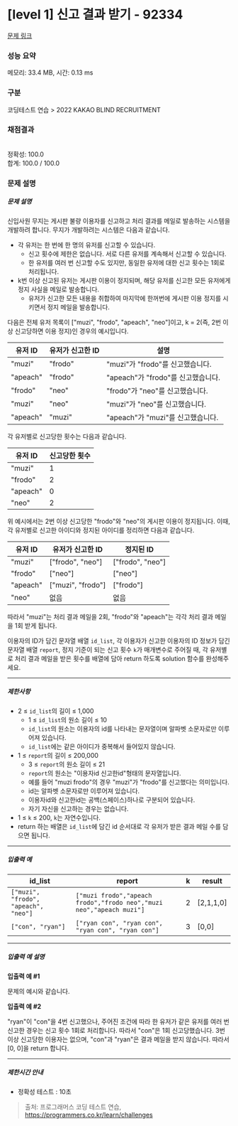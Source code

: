 # [level 1] 신고 결과 받기 - 92334 

[문제 링크](https://school.programmers.co.kr/learn/courses/30/lessons/92334) 

### 성능 요약

메모리: 33.4 MB, 시간: 0.13 ms

### 구분

코딩테스트 연습 > 2022 KAKAO BLIND RECRUITMENT

### 채점결과

<br/>정확성: 100.0<br/>합계: 100.0 / 100.0

### 문제 설명

<h5 style="user-select: auto;">문제 설명</h5>

<p style="user-select: auto;">신입사원 무지는 게시판 불량 이용자를 신고하고 처리 결과를 메일로 발송하는 시스템을 개발하려 합니다. 무지가 개발하려는 시스템은 다음과 같습니다.</p>

<ul style="user-select: auto;">
<li style="user-select: auto;">각 유저는 한 번에 한 명의 유저를 신고할 수 있습니다.

<ul style="user-select: auto;">
<li style="user-select: auto;">신고 횟수에 제한은 없습니다. 서로 다른 유저를 계속해서 신고할 수 있습니다.</li>
<li style="user-select: auto;">한 유저를 여러 번 신고할 수도 있지만, 동일한 유저에 대한 신고 횟수는 1회로 처리됩니다.</li>
</ul></li>
<li style="user-select: auto;">k번 이상 신고된 유저는 게시판 이용이 정지되며, 해당 유저를 신고한 모든 유저에게 정지 사실을 메일로 발송합니다.

<ul style="user-select: auto;">
<li style="user-select: auto;">유저가 신고한 모든 내용을 취합하여 마지막에 한꺼번에 게시판 이용 정지를 시키면서 정지 메일을 발송합니다.</li>
</ul></li>
</ul>

<p style="user-select: auto;">다음은 전체 유저 목록이 ["muzi", "frodo", "apeach", "neo"]이고, k = 2(즉, 2번 이상 신고당하면 이용 정지)인 경우의 예시입니다.</p>
<table class="table" style="user-select: auto;">
        <thead style="user-select: auto;"><tr style="user-select: auto;">
<th style="user-select: auto;">유저 ID</th>
<th style="user-select: auto;">유저가 신고한 ID</th>
<th style="user-select: auto;">설명</th>
</tr>
</thead>
        <tbody style="user-select: auto;"><tr style="user-select: auto;">
<td style="user-select: auto;">"muzi"</td>
<td style="user-select: auto;">"frodo"</td>
<td style="user-select: auto;">"muzi"가 "frodo"를 신고했습니다.</td>
</tr>
<tr style="user-select: auto;">
<td style="user-select: auto;">"apeach"</td>
<td style="user-select: auto;">"frodo"</td>
<td style="user-select: auto;">"apeach"가 "frodo"를 신고했습니다.</td>
</tr>
<tr style="user-select: auto;">
<td style="user-select: auto;">"frodo"</td>
<td style="user-select: auto;">"neo"</td>
<td style="user-select: auto;">"frodo"가 "neo"를 신고했습니다.</td>
</tr>
<tr style="user-select: auto;">
<td style="user-select: auto;">"muzi"</td>
<td style="user-select: auto;">"neo"</td>
<td style="user-select: auto;">"muzi"가 "neo"를 신고했습니다.</td>
</tr>
<tr style="user-select: auto;">
<td style="user-select: auto;">"apeach"</td>
<td style="user-select: auto;">"muzi"</td>
<td style="user-select: auto;">"apeach"가 "muzi"를 신고했습니다.</td>
</tr>
</tbody>
      </table>
<p style="user-select: auto;">각 유저별로 신고당한 횟수는 다음과 같습니다.</p>
<table class="table" style="user-select: auto;">
        <thead style="user-select: auto;"><tr style="user-select: auto;">
<th style="user-select: auto;">유저 ID</th>
<th style="user-select: auto;">신고당한 횟수</th>
</tr>
</thead>
        <tbody style="user-select: auto;"><tr style="user-select: auto;">
<td style="user-select: auto;">"muzi"</td>
<td style="user-select: auto;">1</td>
</tr>
<tr style="user-select: auto;">
<td style="user-select: auto;">"frodo"</td>
<td style="user-select: auto;">2</td>
</tr>
<tr style="user-select: auto;">
<td style="user-select: auto;">"apeach"</td>
<td style="user-select: auto;">0</td>
</tr>
<tr style="user-select: auto;">
<td style="user-select: auto;">"neo"</td>
<td style="user-select: auto;">2</td>
</tr>
</tbody>
      </table>
<p style="user-select: auto;">위 예시에서는 2번 이상 신고당한 "frodo"와 "neo"의 게시판 이용이 정지됩니다. 이때, 각 유저별로 신고한 아이디와 정지된 아이디를 정리하면 다음과 같습니다.</p>
<table class="table" style="user-select: auto;">
        <thead style="user-select: auto;"><tr style="user-select: auto;">
<th style="user-select: auto;">유저 ID</th>
<th style="user-select: auto;">유저가 신고한 ID</th>
<th style="user-select: auto;">정지된 ID</th>
</tr>
</thead>
        <tbody style="user-select: auto;"><tr style="user-select: auto;">
<td style="user-select: auto;">"muzi"</td>
<td style="user-select: auto;">["frodo", "neo"]</td>
<td style="user-select: auto;">["frodo", "neo"]</td>
</tr>
<tr style="user-select: auto;">
<td style="user-select: auto;">"frodo"</td>
<td style="user-select: auto;">["neo"]</td>
<td style="user-select: auto;">["neo"]</td>
</tr>
<tr style="user-select: auto;">
<td style="user-select: auto;">"apeach"</td>
<td style="user-select: auto;">["muzi", "frodo"]</td>
<td style="user-select: auto;">["frodo"]</td>
</tr>
<tr style="user-select: auto;">
<td style="user-select: auto;">"neo"</td>
<td style="user-select: auto;">없음</td>
<td style="user-select: auto;">없음</td>
</tr>
</tbody>
      </table>
<p style="user-select: auto;">따라서 "muzi"는 처리 결과 메일을 2회, "frodo"와 "apeach"는 각각 처리 결과 메일을 1회 받게 됩니다.</p>

<p style="user-select: auto;">이용자의 ID가 담긴 문자열 배열 <code style="user-select: auto;">id_list</code>, 각 이용자가 신고한 이용자의 ID 정보가 담긴 문자열 배열 <code style="user-select: auto;">report</code>, 정지 기준이 되는 신고 횟수 <code style="user-select: auto;">k</code>가 매개변수로 주어질 때, 각 유저별로 처리 결과 메일을 받은 횟수를 배열에 담아 return 하도록 solution 함수를 완성해주세요.</p>

<hr style="user-select: auto;">

<h5 style="user-select: auto;">제한사항</h5>

<ul style="user-select: auto;">
<li style="user-select: auto;">2 ≤ <code style="user-select: auto;">id_list</code>의 길이 ≤ 1,000

<ul style="user-select: auto;">
<li style="user-select: auto;">1 ≤ <code style="user-select: auto;">id_list</code>의 원소 길이 ≤ 10</li>
<li style="user-select: auto;"><code style="user-select: auto;">id_list</code>의 원소는 이용자의 id를 나타내는 문자열이며 알파벳 소문자로만 이루어져 있습니다.</li>
<li style="user-select: auto;"><code style="user-select: auto;">id_list</code>에는 같은 아이디가 중복해서 들어있지 않습니다.</li>
</ul></li>
<li style="user-select: auto;">1 ≤ <code style="user-select: auto;">report</code>의 길이 ≤ 200,000

<ul style="user-select: auto;">
<li style="user-select: auto;">3 ≤ <code style="user-select: auto;">report</code>의 원소 길이 ≤ 21</li>
<li style="user-select: auto;"><code style="user-select: auto;">report</code>의 원소는 "이용자id 신고한id"형태의 문자열입니다.</li>
<li style="user-select: auto;">예를 들어 "muzi frodo"의 경우 "muzi"가 "frodo"를 신고했다는 의미입니다.</li>
<li style="user-select: auto;">id는 알파벳 소문자로만 이루어져 있습니다.</li>
<li style="user-select: auto;">이용자id와 신고한id는 공백(스페이스)하나로 구분되어 있습니다.</li>
<li style="user-select: auto;">자기 자신을 신고하는 경우는 없습니다.</li>
</ul></li>
<li style="user-select: auto;">1 ≤ <code style="user-select: auto;">k</code> ≤ 200, <code style="user-select: auto;">k</code>는 자연수입니다.</li>
<li style="user-select: auto;">return 하는 배열은 <code style="user-select: auto;">id_list</code>에 담긴 id 순서대로 각 유저가 받은 결과 메일 수를 담으면 됩니다.</li>
</ul>

<hr style="user-select: auto;">

<h5 style="user-select: auto;">입출력 예</h5>
<table class="table" style="user-select: auto;">
        <thead style="user-select: auto;"><tr style="user-select: auto;">
<th style="user-select: auto;">id_list</th>
<th style="user-select: auto;">report</th>
<th style="user-select: auto;">k</th>
<th style="user-select: auto;">result</th>
</tr>
</thead>
        <tbody style="user-select: auto;"><tr style="user-select: auto;">
<td style="user-select: auto;"><code style="user-select: auto;">["muzi", "frodo", "apeach", "neo"]</code></td>
<td style="user-select: auto;"><code style="user-select: auto;">["muzi frodo","apeach frodo","frodo neo","muzi neo","apeach muzi"]</code></td>
<td style="user-select: auto;">2</td>
<td style="user-select: auto;">[2,1,1,0]</td>
</tr>
<tr style="user-select: auto;">
<td style="user-select: auto;"><code style="user-select: auto;">["con", "ryan"]</code></td>
<td style="user-select: auto;"><code style="user-select: auto;">["ryan con", "ryan con", "ryan con", "ryan con"]</code></td>
<td style="user-select: auto;">3</td>
<td style="user-select: auto;">[0,0]</td>
</tr>
</tbody>
      </table>
<hr style="user-select: auto;">

<h5 style="user-select: auto;">입출력 예 설명</h5>

<p style="user-select: auto;"><strong style="user-select: auto;">입출력 예 #1</strong></p>

<p style="user-select: auto;">문제의 예시와 같습니다.</p>

<p style="user-select: auto;"><strong style="user-select: auto;">입출력 예 #2</strong></p>

<p style="user-select: auto;">"ryan"이 "con"을 4번 신고했으나, 주어진 조건에 따라 한 유저가 같은 유저를 여러 번 신고한 경우는 신고 횟수 1회로 처리합니다. 따라서 "con"은 1회 신고당했습니다. 3번 이상 신고당한 이용자는 없으며, "con"과 "ryan"은 결과 메일을 받지 않습니다. 따라서 [0, 0]을 return 합니다.</p>

<hr style="user-select: auto;">

<h5 style="user-select: auto;">제한시간 안내</h5>

<ul style="user-select: auto;">
<li style="user-select: auto;">정확성 테스트 : 10초</li>
</ul>


> 출처: 프로그래머스 코딩 테스트 연습, https://programmers.co.kr/learn/challenges